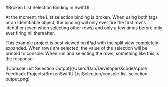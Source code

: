 #Broken List Selection Binding in SwiftUI

At the moment, the List selection binding is broken. When using both tags or an Identifiable object, the binding will only ever fire the first row's identifier (even when selecting other rows) and only a few times before only ever firing nil thereafter. 

This example project is best viewed on iPad with the split view completely expanded. When rows are selected, the value of the selection will be printed to console. When run and selecting the rows, something like this is the response: 

![Console List Selection Output](/Users/Dan/Developer/Xcode/Apple Feedback Projects/BrokenSwiftUIListSelection/console-list-selection-output.png)


